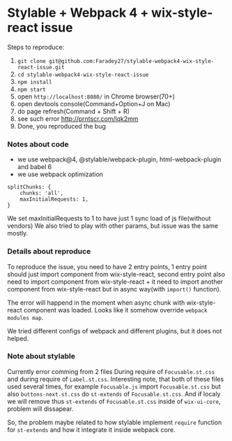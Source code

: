 # Stylable + Webpack 4 + wix-style-react issue

Steps to reproduce:
1) `git clone git@github.com:Faradey27/stylable-webpack4-wix-style-react-issue.git`
2) `cd stylable-webpack4-wix-style-react-issue`
3) `npm install`
4) `npm start`
5) open `http://localhost:8080/` in Chrome browser(70+)
6) open devtools console(Command+Option+J on Mac)
7) do page refresh(Command + Shift + R)
8) see such error http://prntscr.com/lqk2mm
9) Done, you reproduced the bug

### Notes about code

- we use webpack@4, @stylable/webpack-plugin, html-webpack-plugin and babel 6
- we use webpack optimization
```
splitChunks: {
    chunks: 'all',
    maxInitialRequests: 1,
}
```
We set maxInitialRequests to 1 to have just 1 sync load of js file(without vendors)
We also tried to play with other params, but issue was the same mostly.

### Details about reproduce

To reproduce the issue, you need to have 2 entry points, 1 entry point should just import component from wix-style-react, second entry point also need to import component from wix-style-react + it need to import another component from wix-style-react but in async way(with `import()` function).

The error will happend in the moment when async chunk with wix-style-react component was loaded.
Looks like it somehow override `webpack modules map`.

We tried different configs of webpack and different plugins, but it does not helped.

### Note about stylable

Currently error comming from 2 files
During require of `Focusable.st.css` and during require of `Label.st.css`. Interesting note, that
both of these files used several times, for example `Focusable.js` import `Focusable.st.css`
but also `buttons-next.st.css` do `st-extends` of `Focusable.st.css`. And if localy we will remove thus
`st-extends` of `Focusable.st.css` inside of  `wix-ui-core`, problem will dissapear.

So, the problem maybe related to how stylable implement `require` function for `st-extends` and how it integrate it inside webpack core.
